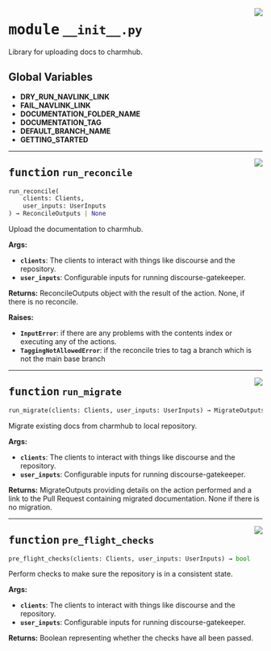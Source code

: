 <!-- markdownlint-disable -->

<a href="../src/__init__.py#L0"><img align="right" style="float:right;" src="https://img.shields.io/badge/-source-cccccc?style=flat-square"></a>

# <kbd>module</kbd> `__init__.py`
Library for uploading docs to charmhub. 

**Global Variables**
---------------
- **DRY_RUN_NAVLINK_LINK**
- **FAIL_NAVLINK_LINK**
- **DOCUMENTATION_FOLDER_NAME**
- **DOCUMENTATION_TAG**
- **DEFAULT_BRANCH_NAME**
- **GETTING_STARTED**

---

<a href="../src/__init__.py#L75"><img align="right" style="float:right;" src="https://img.shields.io/badge/-source-cccccc?style=flat-square"></a>

## <kbd>function</kbd> `run_reconcile`

```python
run_reconcile(
    clients: Clients,
    user_inputs: UserInputs
) → ReconcileOutputs | None
```

Upload the documentation to charmhub. 



**Args:**
 
 - <b>`clients`</b>:  The clients to interact with things like discourse and the repository. 
 - <b>`user_inputs`</b>:  Configurable inputs for running discourse-gatekeeper. 



**Returns:**
 ReconcileOutputs object with the result of the action. None, if there is no reconcile. 



**Raises:**
 
 - <b>`InputError`</b>:  if there are any problems with the contents index or executing any of the  actions. 
 - <b>`TaggingNotAllowedError`</b>:  if the reconcile tries to tag a branch which is not the main base  branch 


---

<a href="../src/__init__.py#L196"><img align="right" style="float:right;" src="https://img.shields.io/badge/-source-cccccc?style=flat-square"></a>

## <kbd>function</kbd> `run_migrate`

```python
run_migrate(clients: Clients, user_inputs: UserInputs) → MigrateOutputs | None
```

Migrate existing docs from charmhub to local repository. 



**Args:**
 
 - <b>`clients`</b>:  The clients to interact with things like discourse and the repository. 
 - <b>`user_inputs`</b>:  Configurable inputs for running discourse-gatekeeper. 



**Returns:**
 MigrateOutputs providing details on the action performed and a link to the Pull Request containing migrated documentation. None if there is no migration. 


---

<a href="../src/__init__.py#L254"><img align="right" style="float:right;" src="https://img.shields.io/badge/-source-cccccc?style=flat-square"></a>

## <kbd>function</kbd> `pre_flight_checks`

```python
pre_flight_checks(clients: Clients, user_inputs: UserInputs) → bool
```

Perform checks to make sure the repository is in a consistent state. 



**Args:**
 
 - <b>`clients`</b>:  The clients to interact with things like discourse and the repository. 
 - <b>`user_inputs`</b>:  Configurable inputs for running discourse-gatekeeper. 



**Returns:**
 Boolean representing whether the checks have all been passed. 


